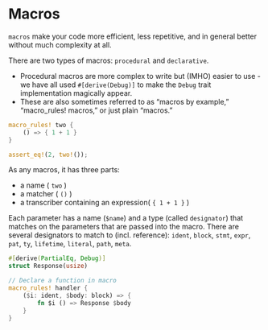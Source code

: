 # Macros

`macros` make your code more efficient, less repetitive, and in general better without much complexity at all.

There are two types of macros: `procedural` and `declarative`.

- Procedural macros are more complex to write but (IMHO) easier to use - we have all used `#[derive(Debug)]` to make the `Debug` trait implementation magically appear.
- These are also sometimes referred to as “macros by example,” “macro_rules! macros,” or just plain “macros.”

```rust
macro_rules! two {
    () => { 1 + 1 }
}

assert_eq!(2, two!());
```

As any macros, it has three parts:

- a name ( `two` )
- a matcher ( `()` )
- a transcriber containing an expression( `{ 1 + 1 }` )

Each parameter has a name (`$name`) and a type (called `designator`) that matches on the parameters that are passed into the macro. There are several designators to match to (incl. reference): `ident`, `block`, `stmt`, `expr`, `pat`, `ty`, `lifetime`, `literal`, `path`, `meta`.

```rust
#[derive(PartialEq, Debug)]
struct Response(usize)

// Declare a function in macro
macro_rules! handler {
    ($i: ident, $body: block) => {
        fn $i () => Response $body
    }
}
```

